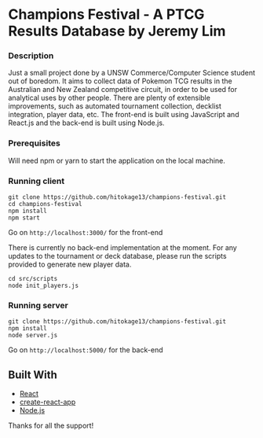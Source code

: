 # Champions Festival - A PTCG Results Database by Jeremy Lim

### Description

Just a small project done by a UNSW Commerce/Computer Science student out of boredom.
It aims to collect data of Pokemon TCG results in the Australian and New Zealand
competitive circuit, in order to be used for analytical uses by other people.
There are plenty of extensible improvements, such as automated tournament collection,
decklist integration, player data, etc.
The front-end is built using JavaScript and React.js and the back-end is built
using Node.js.

### Prerequisites

Will need npm or yarn to start the application on the local machine.

### Running client

```
git clone https://github.com/hitokage13/champions-festival.git
cd champions-festival
npm install
npm start
```

Go on ```http://localhost:3000/``` for the front-end

There is currently no back-end implementation at the moment.
For any updates to the tournament or deck database, please run the scripts
provided to generate new player data.

```
cd src/scripts
node init_players.js
```

### Running server

```
git clone https://github.com/hitokage13/champions-festival.git
npm install
node server.js
```

Go on ```http://localhost:5000/``` for the back-end

## Built With

* [React](https://reactjs.org/)
* [create-react-app](https://facebook.github.io/create-react-app/)
* [Node.js](https://nodejs.org/en/)

Thanks for all the support!
